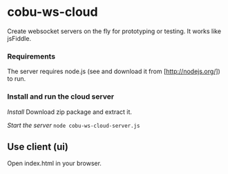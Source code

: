 # cobu-ws-cloud

Create websocket servers on the fly for prototyping or testing. It works like jsFiddle.

### Requirements

The server requires node.js (see and download it from [http://nodejs.org/]) to run.

### Install and run the cloud server

_Install_
Download zip package and extract it.

_Start the server_
``` node cobu-ws-cloud-server.js ```

## Use client (ui)

Open index.html in your browser.
